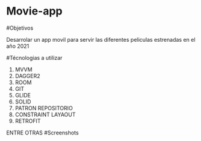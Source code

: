 # Movie-app

#Objetivos

Desarrolar un app movil para servir las diferentes peliculas estrenadas en el año 2021

#Técnologias a utilizar

1) MVVM
2) DAGGER2
3) ROOM
4) GIT
5) GLIDE
6) SOLID
7) PATRON REPOSITORIO
8) CONSTRAINT LAYAOUT
9) RETROFIT

ENTRE OTRAS
#Screenshots

